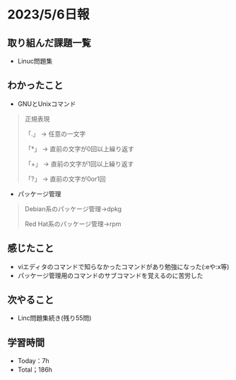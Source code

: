 # 2023/5/6日報

## 取り組んだ課題一覧
- Linuc問題集

## わかったこと
- GNUとUnixコマンド
> 正規表現
>
> 「.」 → 任意の一文字
> 
> 「*」 → 直前の文字が0回以上繰り返す
> 
> 「+」 → 直前の文字が1回以上繰り返す
>
> 「?」 → 直前の文字が0or1回

- パッケージ管理
> Debian系のパッケージ管理→dpkg
> 
> Red Hat系のパッケージ管理→rpm

## 感じたこと
- viエディタのコマンドで知らなかったコマンドがあり勉強になった(:eや:x等)
- パッケージ管理用のコマンドのサブコマンドを覚えるのに苦労した

## 次やること
- Linc問題集続き(残り55問)

## 学習時間
- Today：7h
- Total；186h

